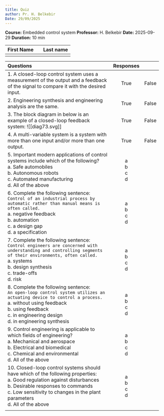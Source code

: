 ```yaml
---
title: Quiz
author: Pr. H. Belkebir
Date: 29/09/2025
---
```


**Course:** Embedded control system
**Professor:** H. Belkebir
**Date:** 2025-09-29
**Duration:** 10 min

| First Name |     | Last name |
| :--------- | :-- | --------- |
|            |     |           |

| Questions                                                                                                                                                                                                                                                                           |    Responses     |       |
| :---------------------------------------------------------------------------------------------------------------------------------------------------------------------------------------------------------------------------------------------------------------------------------- | :--------------: | ----- |
| 1. A closed-loop control system uses a measurement of the output and a feedback of the signal to compare it with the desired input.                                                                                                                                                 |       True       | False |
| 2. Engineering synthesis and engineering analysis are the same.                                                                                                                                                                                                                     |       True       | False |
| 3. The block diagram in below is an example of a closed-loop feedback system: ![[diag73.svg]]                                                                                                                                                                                       |       True       | False |
| 4. A multi-variable system is a system with more than one input and/or more than one output.                                                                                                                                                                                        |       True       | False |
| 5. Important modern applications of control systems include which of the following?<br>      a. Safe automobiles<br>      b. Autonomous robots	  <br>      c. Automated manufacturing<br>      d. All of the above                                                                  | a<br>b<br>c<br>d |       |
| 6. Complete the following sentence:<br>    `Control of an industrial process by automatic rather than manual means is often called.`<br>      a. negative feedback<br>      b. automation<br>      c. a design gap<br>      d. a specification                                      | a<br>b<br>c<br>d |       |
| 7. Complete the following sentence:<br>    `Control engineers are concerned with understanding and controlling segments of their environments, often called.`<br>     a. systems<br>     b. design synthesis<br>     c. trade-offs<br>     d. risk                                  | a<br>b<br>c<br>d |       |
| 8. Complete the following sentence:<br>      `An open-loop control system utilizes an actuating device to control a process.`<br>      a. without using feedback<br>      b. using feedback<br>      c. in engineering design<br>      d. in engineering synthesis                  | a<br>b<br>c<br>d |       |
| 9. Control engineering is applicable to which fields of engineering?<br>      a. Mechanical and aerospace<br>      b. Electrical and biomedical<br>      c. Chemical and environmental<br>      d. All of the above                                                                 | a<br>b<br>c<br>d |       |
| 10. Closed-loop control systems should have which of the following properties:<br>         a. Good regulation against disturbances<br>         b. Desirable responses to commands<br>         c. Low sensitivity to changes in the plant parameters<br>         d. All of the above | a<br>b<br>c<br>d |       |
|                                                                                                                                                                                                                                                                                     |                  |       |
